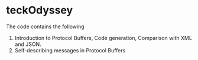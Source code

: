 # teckOdyssey
The code contains the following
1. Introduction to Protocol Buffers, Code generation, Comparison with XML and JSON.
2. Self-describing messages in Protocol Buffers
